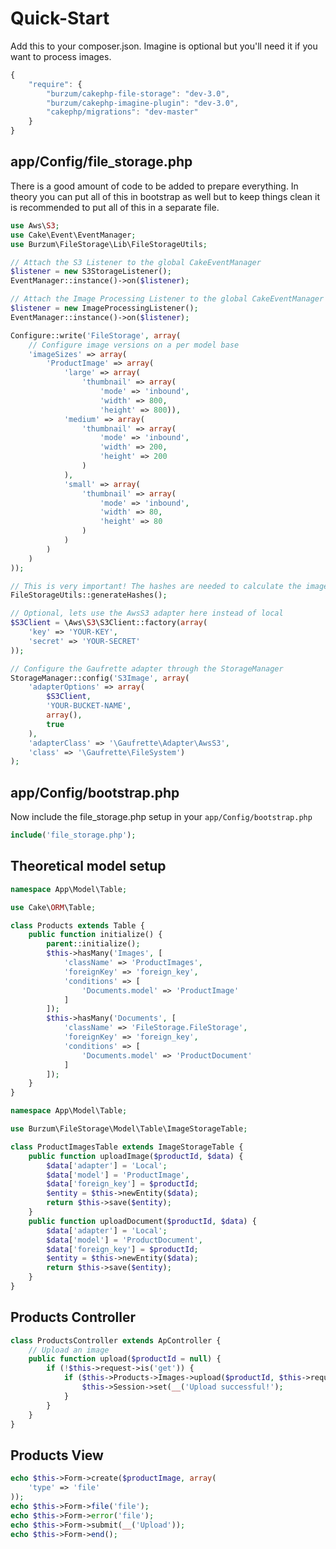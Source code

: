 Quick-Start
===========

Add this to your composer.json. Imagine is optional but you'll need it if you want to process images.

```js
{
	"require": {
		"burzum/cakephp-file-storage": "dev-3.0",
		"burzum/cakephp-imagine-plugin": "dev-3.0",
		"cakephp/migrations": "dev-master"
	}
}
```

app/Config/file_storage.php
---------------------------

There is a good amount of code to be added to prepare everything. In theory you can put all of this in bootstrap as well but to keep things clean it is recommended to put all of this in a separate file.

```php
use Aws\S3;
use Cake\Event\EventManager;
use Burzum\FileStorage\Lib\FileStorageUtils;

// Attach the S3 Listener to the global CakeEventManager
$listener = new S3StorageListener();
EventManager::instance()->on($listener);

// Attach the Image Processing Listener to the global CakeEventManager
$listener = new ImageProcessingListener();
EventManager::instance()->on($listener);

Configure::write('FileStorage', array(
	// Configure image versions on a per model base
	'imageSizes' => array(
		'ProductImage' => array(
			'large' => array(
				'thumbnail' => array(
					'mode' => 'inbound',
					'width' => 800,
					'height' => 800)),
			'medium' => array(
				'thumbnail' => array(
					'mode' => 'inbound',
					'width' => 200,
					'height' => 200
				)
			),
			'small' => array(
				'thumbnail' => array(
					'mode' => 'inbound',
					'width' => 80,
					'height' => 80
				)
			)
		)
	)
));

// This is very important! The hashes are needed to calculate the image versions!
FileStorageUtils::generateHashes();

// Optional, lets use the AwsS3 adapter here instead of local
$S3Client = \Aws\S3\S3Client::factory(array(
	'key' => 'YOUR-KEY',
	'secret' => 'YOUR-SECRET'
));

// Configure the Gaufrette adapter through the StorageManager
StorageManager::config('S3Image', array(
	'adapterOptions' => array(
		$S3Client,
		'YOUR-BUCKET-NAME',
		array(),
		true
	),
	'adapterClass' => '\Gaufrette\Adapter\AwsS3',
	'class' => '\Gaufrette\FileSystem')
);
```

app/Config/bootstrap.php
------------------------

Now include the file_storage.php setup in your ```app/Config/bootstrap.php```

```php
include('file_storage.php');
```

Theoretical model setup
-----------------------

```php
namespace App\Model\Table;

use Cake\ORM\Table;

class Products extends Table {
	public function initialize() {
		parent::initialize();
		$this->hasMany('Images', [
			'className' => 'ProductImages',
			'foreignKey' => 'foreign_key',
			'conditions' => [
				'Documents.model' => 'ProductImage'
			]
		]);
		$this->hasMany('Documents', [
			'className' => 'FileStorage.FileStorage',
			'foreignKey' => 'foreign_key',
			'conditions' => [
				'Documents.model' => 'ProductDocument'
			]
		]);
	}
}
```

```php
namespace App\Model\Table;

use Burzum\FileStorage\Model\Table\ImageStorageTable;

class ProductImagesTable extends ImageStorageTable {
	public function uploadImage($productId, $data) {
		$data['adapter'] = 'Local';
		$data['model'] = 'ProductImage',
		$data['foreign_key'] = $productId;
		$entity = $this->newEntity($data);
		return $this->save($entity);
	}
	public function uploadDocument($productId, $data) {
		$data['adapter'] = 'Local';
		$data['model'] = 'ProductDocument',
		$data['foreign_key'] = $productId;
		$entity = $this->newEntity($data);
		return $this->save($entity);
	}
}
```

Products Controller
-------------------

```php
class ProductsController extends ApController {
	// Upload an image
	public function upload($productId = null) {
		if (!$this->request->is('get')) {
			if ($this->Products->Images->upload($productId, $this->request->data)) {
				$this->Session->set(__('Upload successful!');
			}
		}
	}
}
```

Products View
-------------

```php
echo $this->Form->create($productImage, array(
	'type' => 'file'
));
echo $this->Form->file('file');
echo $this->Form->error('file');
echo $this->Form->submit(__('Upload'));
echo $this->Form->end();
```